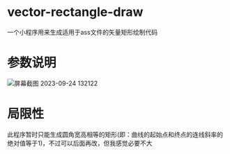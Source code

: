 # vector-rectangle-draw
一个小程序用来生成适用于ass文件的矢量矩形绘制代码
# 参数说明
![屏幕截图 2023-09-24 132122](https://github.com/yuzhouxingzou/vector-rectangle-draw/assets/80611132/9267dfdc-39fc-434f-8e8e-73341eec198c)
# 局限性
此程序暂时只能生成圆角宽高相等的矩形(即：曲线的起始点和终点的连线斜率的绝对值等于1)，不过可以后面再改，但我感觉必要不大

